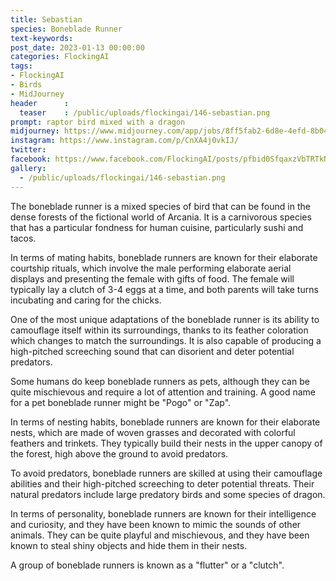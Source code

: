 ```yaml
---
title: Sebastian
species: Boneblade Runner
text-keywords: 
post_date: 2023-01-13 00:00:00
categories: FlockingAI
tags:
- FlockingAI
- Birds
- MidJourney 
header      :
  teaser    : /public/uploads/flockingai/146-sebastian.png
prompt: raptor bird mixed with a dragon
midjourney: https://www.midjourney.com/app/jobs/8ff5fab2-6d8e-4efd-8b04-bab63caa8d1c
instagram: https://www.instagram.com/p/CnXA4j0vkIJ/
twitter: 
facebook: https://www.facebook.com/FlockingAI/posts/pfbid0SfqaxzVbTRTkNmCNLujCPuAm12JXb9N8P19m1DoeGNcY4ng71aSAVzcedvA98h6Bl
gallery: 
  - /public/uploads/flockingai/146-sebastian.png
---
```


The boneblade runner is a mixed species of bird that can be found in the dense forests of the fictional world of Arcania. It is a carnivorous species that has a particular fondness for human cuisine, particularly sushi and tacos.

In terms of mating habits, boneblade runners are known for their elaborate courtship rituals, which involve the male performing elaborate aerial displays and presenting the female with gifts of food. The female will typically lay a clutch of 3-4 eggs at a time, and both parents will take turns incubating and caring for the chicks.

One of the most unique adaptations of the boneblade runner is its ability to camouflage itself within its surroundings, thanks to its feather coloration which changes to match the surroundings. It is also capable of producing a high-pitched screeching sound that can disorient and deter potential predators.

Some humans do keep boneblade runners as pets, although they can be quite mischievous and require a lot of attention and training. A good name for a pet boneblade runner might be "Pogo" or "Zap".

In terms of nesting habits, boneblade runners are known for their elaborate nests, which are made of woven grasses and decorated with colorful feathers and trinkets. They typically build their nests in the upper canopy of the forest, high above the ground to avoid predators.

To avoid predators, boneblade runners are skilled at using their camouflage abilities and their high-pitched screeching to deter potential threats. Their natural predators include large predatory birds and some species of dragon.

In terms of personality, boneblade runners are known for their intelligence and curiosity, and they have been known to mimic the sounds of other animals. They can be quite playful and mischievous, and they have been known to steal shiny objects and hide them in their nests.

A group of boneblade runners is known as a "flutter" or a "clutch".
